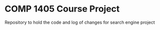 # COMP 1405 Course Project
 Repository to hold the code and log of changes for search engine project
